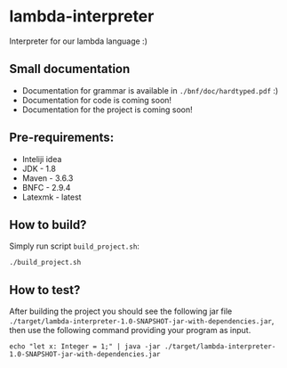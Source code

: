 # lambda-interpreter
Interpreter for our lambda language :)

## Small documentation
* Documentation for grammar is available in `./bnf/doc/hardtyped.pdf` :)
* Documentation for code is coming soon!
* Documentation for the project is coming soon!

## Pre-requirements: 
* Inteliji idea
* JDK - 1.8
* Maven - 3.6.3
* BNFC - 2.9.4
* Latexmk - latest

## How to build?
Simply run script `build_project.sh`:
```
./build_project.sh
```

## How to test?
After building the project you should see the following jar file `./target/lambda-interpreter-1.0-SNAPSHOT-jar-with-dependencies.jar`,
then use the following command providing your program as input.
```
echo "let x: Integer = 1;" | java -jar ./target/lambda-interpreter-1.0-SNAPSHOT-jar-with-dependencies.jar
```